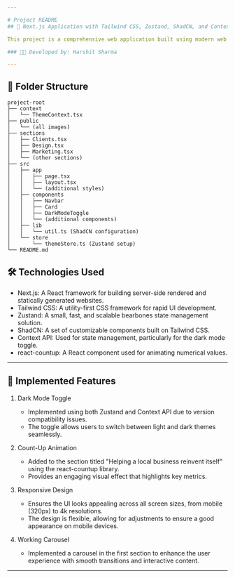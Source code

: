 ```yaml
---

# Project README
## 📘 Next.js Application with Tailwind CSS, Zustand, ShadCN, and Context API

This project is a comprehensive web application built using modern web technologies including Next.js, Tailwind CSS, Zustand, ShadCN, and Context API. The application showcases a well-structured and responsive design, optimized for various screen sizes ranging from mobile devices to 4k screens. The implementation emphasizes readability, scalability, and maintainability.

### 👨‍💻 Developed by: Harshit Sharma

---
```


## 📂 Folder Structure

```
project-root
├── context
│   └── ThemeContext.tsx
├── public
│   └── (all images)
├── sections
│   ├── Clients.tsx
│   ├── Design.tsx
│   ├── Marketing.tsx
│   └── (other sections)
├── src
│   ├── app
│   │   ├── page.tsx
│   │   ├── layout.tsx
│   │   └── (additional styles)
│   ├── components
│   │   ├── Navbar
│   │   ├── Card
│   │   ├── DarkModeToggle
│   │   └── (additional components)
│   ├── lib
│   │   └── util.ts (ShadCN configuration)
│   └── store
│       └── themeStore.ts (Zustand setup)
└── README.md

```


## 🛠 Technologies Used

- Next.js: A React framework for building server-side rendered and statically generated websites.
- Tailwind CSS: A utility-first CSS framework for rapid UI development.
- Zustand: A small, fast, and scalable bearbones state management solution.
- ShadCN: A set of customizable components built on Tailwind CSS.
- Context API: Used for state management, particularly for the dark mode toggle.
- react-countup: A React component used for animating numerical values.

---

## 🚀 Implemented Features

1. Dark Mode Toggle
   - Implemented using both Zustand and Context API due to version compatibility issues.
   - The toggle allows users to switch between light and dark themes seamlessly.

2. Count-Up Animation
   - Added to the section titled "Helping a local business reinvent itself" using the react-countup library.
   - Provides an engaging visual effect that highlights key metrics.

3. Responsive Design
   - Ensures the UI looks appealing across all screen sizes, from mobile (320px) to 4k resolutions.
   - The design is flexible, allowing for adjustments to ensure a good appearance on mobile devices.

4. Working Carousel
   - Implemented a carousel in the first section to enhance the user experience with smooth transitions and interactive content.

---


